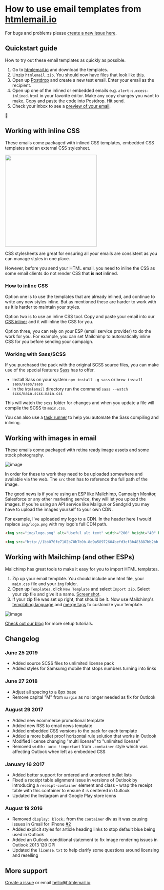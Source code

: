 # How to use email templates from [htmlemail.io](https://htmlemail.io)

For bugs and problems please [create a new issue here](https://github.com/leemunroe/htmlemail/issues).

## Quickstart guide

How to try out these email templates as quickly as possible.

1. Go to [htmlemail.io](https://htmlemail.io) and download the templates.
2. Unzip `htmlemail.zip`. You should now have files that look like [this](https://cloud.githubusercontent.com/assets/15963/17390151/353c0312-59bf-11e6-86ba-4761a85cf555.png).
3. Open up [Postdrop](https://postdrop.io) and create a new test email. Enter your email as the recipient.
4. Open up one of the inlined or embedded emails e.g. `alert-success-inlined.html` in your favorite editor. Make any copy changes you want to make. Copy and paste the code into Postdrop. Hit send.
5. Check your inbox to see a [preview of your email](https://cloud.githubusercontent.com/assets/15963/17390295/a9af54f0-59c0-11e6-9959-2ca4ba294621.png).

🎉

## Working with inline CSS

These emails come packaged with inlined CSS templates, embedded CSS templates and an external CSS stylesheet.

<img src="https://user-images.githubusercontent.com/15963/29856247-7229a2e0-8d06-11e7-9609-4bbe6d5b5c17.png" width="300">

CSS stylesheets are great for ensuring all your emails are consistent as you can manage styles in one place.

However, before you send your HTML email, you need to inline the CSS as some email clients do not render CSS that **is not** inlined.

### How to inline CSS

Option one is to use the templates that are already inlined, and continue to write any new styles inline. But as mentioned these are harder to work with as it is harder to maintain your styles.

Option two is to use an inline CSS tool. Copy and paste your email into our [CSS inliner](https://htmlemail.io/inline) and it will inline the CSS for you.

Option three, you can rely on your ESP (email service provider) to do the work for you. For example, you can set Mailchimp to automatically inline CSS for you before sending your campaign.

### Working with Sass/SCSS

If you purchased the pack with the original SCSS source files, you can make use of the special features [Sass](https://sass-lang.com/) has to offer.

* Install Sass on your system `npm install -g sass` or `brew install sass/sass/sass`
* In the `htmlemail` directory run the command `sass --watch scss/main.scss:main.css`

This will watch the `scss` folder for changes and when you update a file will compile the SCSS to `main.css`.

You can also use a [task runner](https://github.com/leemunroe/grunt-email-workflow) to help you automate the Sass compiling and inlining.

## Working with images in email

These emails come packaged with retina ready image assets and some stock photography.

![image](https://cloud.githubusercontent.com/assets/15963/17390518/9c819732-59c2-11e6-9371-2b111ad26e8d.png)

In order for these to work they need to be uploaded somewhere and available via the web. The `src` then has to reference the full path of the image.

The good news is if you're using an ESP like Mailchimp, Campaign Monitor, Salesforce or any other marketing service, they will let you upload the images. If you're using an API service like Mailgun or Sendgrid you may have to upload the images yourself to your own CDN.

For example, I've uploaded my logo to a CDN. In the header here I would replace `img/logo.png` with my logo's full CDN path.

```html
<img src="img/logo.png" alt="Useful alt text" width="200" height="40" border="0">
```

```html
<img src="http://1bb070fe7102b70b7b9b-8d9a58972604befd3cf8b483887bb2bb.r27.cf2.rackcdn.com/img/logo.png" alt="Useful alt text" width="200" height="40" border="0">
``` 

## Working with Mailchimp (and other ESPs)

Mailchimp has great tools to make it easy for you to import HTML templates.

1. Zip up your email template. You should include one html file, your `main.css` file and your `img` folder.
1. Open up `Templates`, click `New Template` and select `Import zip`. Select your zip file and give it a name. [Screenshot](https://cloud.githubusercontent.com/assets/15963/17390732/a2d00ee6-59c4-11e6-9cdd-5a93218bec74.png).
2. If your zip file was set up right, that should be it. Now use Mailchimp's [templating language](http://templates.mailchimp.com/getting-started/template-language/) and [merge tags](https://templates.mailchimp.com/getting-started/merge-tags/) to customize your template.

![image](https://cloud.githubusercontent.com/assets/15963/17390732/a2d00ee6-59c4-11e6-9cdd-5a93218bec74.png)

[Check out our blog](https://htmlemail.io/blog/) for more setup tutorials.

## Changelog

### June 25 2019
* Added source SCSS files to unlimited license pack
* Added styles for Samsumg mobile that stops numbers turning into links

### June 27 2018
* Adjust all spacing to a 8px base
* Remove capital "M" from `margin` as no longer needed as fix for Outlook

### August 29 2017
* Added new ecommerce promotional template
* Added new RSS to email news template
* Added embedded CSS versions to the pack for each template
* Added a more bullet proof horizontal rule solution that works in Outlook
* Modified license changing "multi license" to "unlimited license"
* Removed `width: auto !important` from `.container` style which was affecting Outlook when left as embedded CSS

### January 16 2017
* Added better support for ordered and unordered bullet lists
* Fixed a receipt table alignment issue in versions of Outlook by introducing a `receipt-container` element and class - wrap the receipt table with this container to ensure it is centered in Outlook
* Updated the Instagram and Google Play store icons

### August 19 2016
* Removed `display: block;` from the `container` div as it was causing issues in Gmail for iPhone [#2](https://github.com/leemunroe/htmlemail/issues/2)
* Added explicit styles for article heading links to stop default blue being used in Outlook
* Added an Outlook conditional statement to fix image rendering issues in Outlook 2013 120 DPI
* Updated the `license.txt` to help clarify some questions around licensing and reselling

## More support

[Create a issue](https://github.com/leemunroe/htmlemail/issues) or email hello@htmlemail.io
